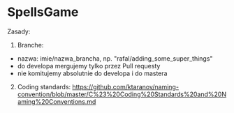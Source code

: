 # SpellsGame

Zasady:

 1. Branche:
- nazwa: imie/nazwa_brancha, np. "rafal/adding_some_super_things"
- do developa mergujemy tylko przez Pull requesty
- nie komitujemy absolutnie do developa i do mastera

2. Coding standards:
 https://github.com/ktaranov/naming-convention/blob/master/C%23%20Coding%20Standards%20and%20Naming%20Conventions.md
